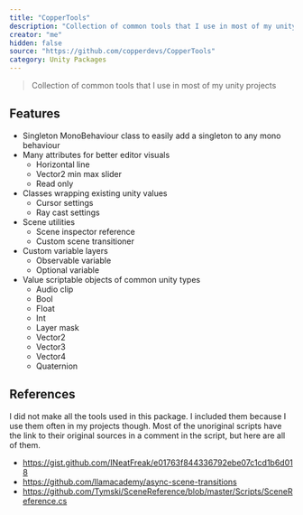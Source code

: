 ```yaml
---
title: "CopperTools"
description: "Collection of common tools that I use in most of my unity projects"
creator: "me"
hidden: false
source: "https://github.com/copperdevs/CopperTools"
category: Unity Packages
---
```


> Collection of common tools that I use in most of my unity projects

## Features

- Singleton MonoBehaviour class to easily add a singleton to any mono behaviour
- Many attributes for better editor visuals
  - Horizontal line
  - Vector2 min max slider
  - Read only
- Classes wrapping existing unity values
  - Cursor settings
  - Ray cast settings
- Scene utilities
  - Scene inspector reference
  - Custom scene transitioner
- Custom variable layers
  - Observable variable
  - Optional variable
- Value scriptable objects of common unity types
  - Audio clip
  - Bool
  - Float
  - Int
  - Layer mask
  - Vector2
  - Vector3
  - Vector4
  - Quaternion

## References

I did not make all the tools used in this package. I included them because I use them often in my projects though. Most
of the unoriginal scripts have the link to their original sources in a comment in the script, but here are all of them.

- https://gist.github.com/INeatFreak/e01763f844336792ebe07c1cd1b6d018
- https://github.com/llamacademy/async-scene-transitions
- https://github.com/Tymski/SceneReference/blob/master/Scripts/SceneReference.cs
